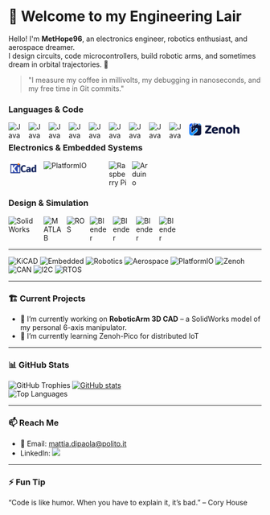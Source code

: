 # 🤖 Welcome to my Engineering Lair 
Hello! I'm **MetHope96**, an electronics engineer, robotics enthusiast, and aerospace dreamer.  
I design circuits, code microcontrollers, build robotic arms, and sometimes dream in orbital trajectories. 🚀 

> "I measure my coffee in millivolts, my debugging in nanoseconds, and my free time in Git commits."

### Languages & Code
<img align="left" alt="Java" width="30px" style="padding-right:10px;" src="https://cdn.jsdelivr.net/gh/devicons/devicon/icons/c/c-original.svg" />
<img align="left" alt="Java" width="30px" style="padding-right:10px;" src="https://cdn.jsdelivr.net/gh/devicons/devicon/icons/cplusplus/cplusplus-original.svg" />
<img align="left" alt="Java" width="30px" style="padding-right:10px;" src="https://cdn.jsdelivr.net/gh/devicons/devicon/icons/python/python-original.svg" />
<img align="left" alt="Java" width="30px" style="padding-right:10px;" src="https://cdn.jsdelivr.net/gh/devicons/devicon/icons/linux/linux-original.svg" />
<img align="left" alt="Java" width="30px" style="padding-right:10px;" src="https://cdn.jsdelivr.net/gh/devicons/devicon/icons/cmake/cmake-original.svg" />
<img align="left" alt="Java" width="30px" style="padding-right:10px;" src="https://cdn.jsdelivr.net/gh/devicons/devicon/icons/git/git-original.svg" />
<img align="left" alt="Java" width="30px" style="padding-right:10px;" src="https://cdn.jsdelivr.net/gh/devicons/devicon/icons/github/github-original.svg" />
<img align="left" alt="Java" width="30px" style="padding-right:10px;" src="https://cdn.jsdelivr.net/gh/devicons/devicon/icons/latex/latex-original.svg" />
<img align="left" alt="Java" width="30px" style="padding-right:10px;" src="https://cdn.jsdelivr.net/gh/devicons/devicon/icons/vscode/vscode-original.svg" />
<img align="left" alt="Zenoh" width="100px" style="padding-right:10px;" src="https://raw.githubusercontent.com/eclipse-zenoh/zenoh/master/zenoh-dragon.png"/>
<br />

### Electronics & Embedded Systems

<img align="left" alt="KiCad" width="60px" style="padding-right:10px;" src="https://github.com/kicad/.github/blob/main/images/kicad_logo_small.png?raw=true"/>
<img align="left" alt="PlatformIO" width="120px" style="padding-right:10px;" src="https://img.shields.io/badge/PlatformIO-000000?style=for-the-badge&logo=platformio&logoColor=white"/>
<img align="left" alt="Raspberry Pi" width="36px" style="padding-right:10px;" src="https://cdn.jsdelivr.net/gh/devicons/devicon/icons/raspberrypi/raspberrypi-original.svg"/>
<img align="left" alt="Arduino" width="36px" style="padding-right:10px;" src="https://cdn.jsdelivr.net/gh/devicons/devicon/icons/arduino/arduino-original.svg"/>
<br clear="left"/>

### Design & Simulation

<img align="left" alt="SolidWorks" width="60px" style="padding-right:10px;" src="https://1000logos.net/wp-content/uploads/2020/08/SolidWorks-Logo.jpg"/>
<img align="left" alt="MATLAB" width="36px" style="padding-right:10px;" src="https://cdn.jsdelivr.net/gh/devicons/devicon/icons/matlab/matlab-original.svg"/>
<img align="left" alt="ROS" width="36px" style="padding-right:10px;" src="https://cdn.jsdelivr.net/gh/devicons/devicon/icons/ros/ros-original.svg"/>
<img align="left" alt="Blender" width="36px" style="padding-right:10px;" src="https://cdn.jsdelivr.net/gh/devicons/devicon/icons/blender/blender-original.svg"/>
<img align="left" alt="Blender" width="36px" style="padding-right:10px;" src="https://cdn.jsdelivr.net/gh/devicons/devicon/icons/fusion/fusion-original.svg"/>
<img align="left" alt="Blender" width="36px" style="padding-right:10px;" src="https://cdn.jsdelivr.net/gh/devicons/devicon/icons/illustrator/illustrator-original.svg"/>
<img align="left" alt="Blender" width="36px" style="padding-right:10px;" src="https://cdn.jsdelivr.net/gh/devicons/devicon/icons/gimp/gimp-original.svg"/>
<br clear="left"/>

---

![KiCAD](https://img.shields.io/badge/KiCAD-F2762F?style=for-the-badge&logo=kicad&logoColor=white)
![Embedded](https://img.shields.io/badge/Embedded-C%2B%2B-blue?style=for-the-badge)
![Robotics](https://img.shields.io/badge/Robotics-ROS%20%7C%20PX4-darkgreen?style=for-the-badge)
![Aerospace](https://img.shields.io/badge/Aerospace-Δ-%233366FF?style=for-the-badge)
![PlatformIO](https://img.shields.io/badge/PlatformIO-000000?style=for-the-badge&logo=platformio&logoColor=white)
![Zenoh](https://img.shields.io/badge/Zenoh-Pico-8A2BE2?style=for-the-badge)
![CAN](https://img.shields.io/badge/CAN-Bus-FF6A00?style=for-the-badge)
![I2C](https://img.shields.io/badge/I%C2%B2C-Protocol-00AEEF?style=for-the-badge)
![RTOS](https://img.shields.io/badge/RTOS-FreeRTOS-3DDC84?style=for-the-badge)

---

### 🏗️ Current Projects
  - 🔭 I’m currently working on **RoboticArm 3D CAD** – a SolidWorks model of my personal 6-axis manipulator.
  - 🌱 I’m currently learning Zenoh-Pico for distributed IoT

---

### 📊 GitHub Stats
![GitHub Trophies](https://github-profile-trophy.vercel.app/?username=MetHope96&theme=gruvbox)
[![GitHub stats](https://github-readme-stats.vercel.app/api?username=MetHope96&show_icons=true&count_private=true&theme=gruvbox)](https://github.com/anuraghazra/github-readme-stats)  
![Top Languages](https://github-readme-stats.vercel.app/api/top-langs/?username=MetHope96&layout=compact&theme=gruvbox)  

---

### 📫 Reach Me
  - 📧 Email: mattia.dipaola@polito.it
  - LinkedIn: [<img src="https://cdn-icons-png.flaticon.com/512/174/174857.png" width="20"/>](linkedin.com/in/mattia-dipaola-047700214)

---

### ⚡ Fun Tip

“Code is like humor. When you have to explain it, it’s bad.” – Cory House

<!--
**MetHope96/MetHope96** is a ✨ _special_ ✨ repository because its `README.md` (this file) appears on your GitHub profile.

Here are some ideas to get you started:

- 🔭 I’m currently working on ...
- 🌱 I’m currently learning ...
- 👯 I’m looking to collaborate on ...
- 🤔 I’m looking for help with ...
- 💬 Ask me about ...
- 📫 How to reach me: ...
- 😄 Pronouns: ...
- ⚡ Fun fact: ...
-->
